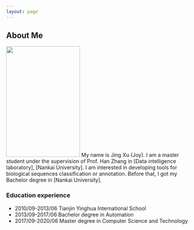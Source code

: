 ```yaml
---
layout: page
---
```


## About Me

<img src="/images/jasonansel4.jpg" class="floatpic" width="200" height="300">
My name is Jing Xu (Joy).  I am a master student under the supervision of 
Prof. Han Zhang in [Data intelligence laboratory], [Nankai University]. 
I am interested in developing tools for biological sequences classification 
or annotation. Before that, I got my Bachelor degree in [Nankai University].

### Education experience

* 2010/09-2013/06 Tianjin Yinghua International School
* 2013/09-2017/06 Bachelor degree in Automation
* 2017/09-2020/06 Master degree in Computer Science and Technology


[Data intelligence laboratory]: http://ciil.nankai.edu.cn/
[Nankai University]: http://www.nankai.edu.cn/


